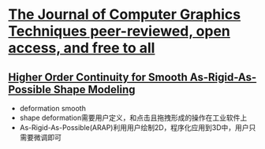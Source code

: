 # [The Journal of Computer Graphics Techniques peer-reviewed, open access, and free to all](https://jcgt.org/)

## [Higher Order Continuity for Smooth As-Rigid-As-Possible Shape Modeling](https://jcgt.org/published/0014/01/10/)	
- deformation smooth
- shape deformation需要用户定义，和点击且拖拽形成的操作在工业软件上
- As-Rigid-As-Possible(ARAP)利用用户绘制2D，程序化应用到3D中，用户只需要微调即可
